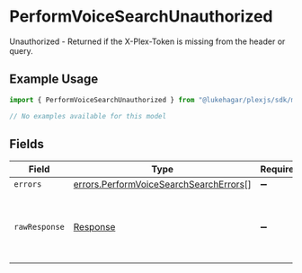 # PerformVoiceSearchUnauthorized

Unauthorized - Returned if the X-Plex-Token is missing from the header or query.

## Example Usage

```typescript
import { PerformVoiceSearchUnauthorized } from "@lukehagar/plexjs/sdk/models/errors";

// No examples available for this model
```

## Fields

| Field                                                                                                   | Type                                                                                                    | Required                                                                                                | Description                                                                                             |
| ------------------------------------------------------------------------------------------------------- | ------------------------------------------------------------------------------------------------------- | ------------------------------------------------------------------------------------------------------- | ------------------------------------------------------------------------------------------------------- |
| `errors`                                                                                                | [errors.PerformVoiceSearchSearchErrors](../../../sdk/models/errors/performvoicesearchsearcherrors.md)[] | :heavy_minus_sign:                                                                                      | N/A                                                                                                     |
| `rawResponse`                                                                                           | [Response](https://developer.mozilla.org/en-US/docs/Web/API/Response)                                   | :heavy_minus_sign:                                                                                      | Raw HTTP response; suitable for custom response parsing                                                 |